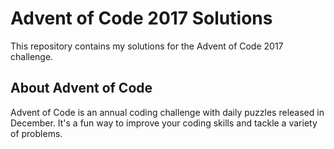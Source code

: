 # Advent of Code 2017 Solutions

This repository contains my solutions for the Advent of Code 2017 challenge.

## About Advent of Code

Advent of Code is an annual coding challenge with daily puzzles released in December. It's a fun way to improve your coding skills and tackle a variety of problems.
